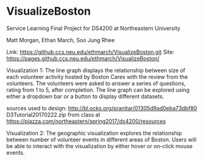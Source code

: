 # VisualizeBoston
Service Learning Final Project for DS4200 at Northeastern University

Matt Morgan,
Ethan March,
Soo Jung Rhee

Link: https://github.ccs.neu.edu/ethmarch/VisualizeBoston.git
Site: https://pages.github.ccs.neu.edu/ethmarch/VisualizeBoston/

Visualization 1: The line graph displays the relationship between size of each
volunteer activity hosted by Boston Cares with the review from the volunteers.
The volunteers were asked to answer a series of questions, rating from 1 to 5,
after completion. The line graph can be explored using either a dropdown bar or
a button to display different datasets.

sources used to design:
http://bl.ocks.org/pranitar/01305d9ad0eba73dbf80
D3Tutorial20170222.zip from class at https://piazza.com/northeastern/spring2017/ds4200/resources

Visualization 2: The geographic visualization explores the relationship between
number of volunteer events in different areas of Boston. Users will be able to
interact with the visualization by either hover or on-click mouse events.
